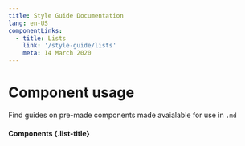 ```yaml
---
title: Style Guide Documentation
lang: en-US
componentLinks:
  - title: Lists
    link: '/style-guide/lists'
    meta: 14 March 2020
---
```


# Component usage

Find guides on pre-made components made avaialable for use in `.md`

#### Components {.list-title}

<list-card :items="$page.frontmatter.componentLinks" level="5"/>

